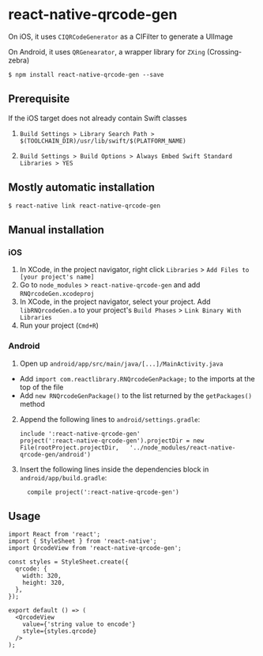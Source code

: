 # react-native-qrcode-gen

On iOS, it uses `CIQRCodeGenerator` as a CIFilter to generate a UIImage

On Android, it uses `QRGenearator`, a wrapper library for `ZXing` (Crossing-zebra)

`$ npm install react-native-qrcode-gen --save`

## Prerequisite

If the iOS target does not already contain Swift classes

1. `Build Settings > Library Search Path > $(TOOLCHAIN_DIR)/usr/lib/swift/$(PLATFORM_NAME)`

2. `Build Settings > Build Options > Always Embed Swift Standard Libraries > YES`

## Mostly automatic installation

`$ react-native link react-native-qrcode-gen`


## Manual installation


### iOS

1. In XCode, in the project navigator, right click `Libraries` > `Add Files to [your project's name]`
2. Go to `node_modules` > `react-native-qrcode-gen` and add `RNQrcodeGen.xcodeproj`
3. In XCode, in the project navigator, select your project. Add `libRNQrcodeGen.a` to your project's `Build Phases` > `Link Binary With Libraries`
4. Run your project (`Cmd+R`)

### Android

1. Open up `android/app/src/main/java/[...]/MainActivity.java`
  - Add `import com.reactlibrary.RNQrcodeGenPackage;` to the imports at the top of the file
  - Add `new RNQrcodeGenPackage()` to the list returned by the `getPackages()` method
2. Append the following lines to `android/settings.gradle`:
  	```
  	include ':react-native-qrcode-gen'
  	project(':react-native-qrcode-gen').projectDir = new File(rootProject.projectDir, 	'../node_modules/react-native-qrcode-gen/android')
  	```
3. Insert the following lines inside the dependencies block in `android/app/build.gradle`:
  	```
      compile project(':react-native-qrcode-gen')
  	```

## Usage
```
import React from 'react';
import { StyleSheet } from 'react-native';
import QrcodeView from 'react-native-qrcode-gen';

const styles = StyleSheet.create({
  qrcode: {
    width: 320,
    height: 320,
  },
});

export default () => (
  <QrcodeView
    value={'string value to encode'}
    style={styles.qrcode}
  />
);
```
  